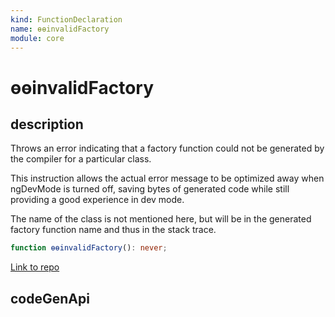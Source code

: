 ```yaml
---
kind: FunctionDeclaration
name: ɵɵinvalidFactory
module: core
---
```


# ɵɵinvalidFactory

## description

Throws an error indicating that a factory function could not be generated by the compiler for a
particular class.

This instruction allows the actual error message to be optimized away when ngDevMode is turned
off, saving bytes of generated code while still providing a good experience in dev mode.

The name of the class is not mentioned here, but will be in the generated factory function name
and thus in the stack trace.

```ts
function ɵɵinvalidFactory(): never;
```

[Link to repo](https://github.com/timdeschryver/angular/blob/master/packages/core/src/render3/instructions/di.ts#L73-L77)

## codeGenApi
